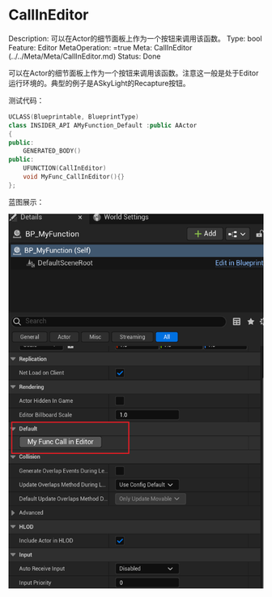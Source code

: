 # CallInEditor

Description: 可以在Actor的细节面板上作为一个按钮来调用该函数。
Type: bool
Feature: Editor
MetaOperation: =true
Meta: CallInEditor (../../Meta/Meta/CallInEditor.md)
Status: Done

可以在Actor的细节面板上作为一个按钮来调用该函数。注意这一般是处于Editor运行环境的。典型的例子是ASkyLight的Recapture按钮。

测试代码：

```cpp
UCLASS(Blueprintable, BlueprintType)
class INSIDER_API AMyFunction_Default :public AActor
{
public:
	GENERATED_BODY()
public:
	UFUNCTION(CallInEditor)
	void MyFunc_CallInEditor(){}
};
```

蓝图展示：

![Untitled](CallInEditor/Untitled.png)